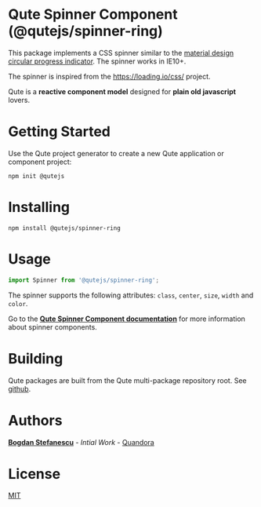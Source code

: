 # Qute Spinner Component (@qutejs/spinner-ring)

This package implements a CSS spinner similar to the [material design circular progress indicator](https://material.io/components/progress-indicators/#circular-progress-indicators). The spinner works in IE10+.

The spinner is inspired from the https://loading.io/css/ project.

Qute is a **reactive component model** designed for **plain old javascript** lovers.

# Getting Started

Use the Qute project generator to create a new Qute application or component project:

```
npm init @qutejs
```

# Installing

```
npm install @qutejs/spinner-ring
```

# Usage

```javascript
import Spinner from '@qutejs/spinner-ring';
```

The spinner supports the following attributes: `class`, `center`, `size`, `width` and `color`.

Go to the **[Qute Spinner Component documentation](https://qutejs.org/doc/#/components/spinner)** for more information about spinner components.

# Building

Qute packages are built from the Qute multi-package repository root.
See [github](https://github.com/bstefanescu/qutejs).

# Authors

**[Bogdan Stefanescu](mailto:bogdan@quandora.com)** - *Intial Work* - [Quandora](https://quandora.com)

# License

[MIT](LICENSE)

